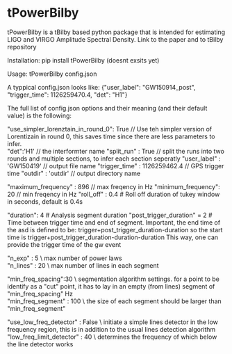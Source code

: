 # tPowerBilby
tPowerBilby is a tBilby based python package that is intended for estimating LIGO and VIRGO Amplitude Spectral Density.  Link to the paper and to tBilby repository

Installation: 
pip install tPowerBilby (doesnt exsits yet) 

Usage:
tPowerBilby config.json



A typpical config.json looks like:
{"user_label": "GW150914_post", "trigger_time": 1126259470.4, "det": "H1"}

The full list of config.json options and their meaning (and their default value) is the following:

"use_simpler_lorenztain_in_round_0": True  // Use teh simpler version of Lorentizain in round 0, this saves time since there are less parameters to infer.      
"det":'H1'  // the interformter name 
"split_run" : True // split the runs into two rounds and multiple sections, to infer each section seperatly 
"user_label"  : 'GW150419' // output file name 
"trigger_time" : 1126259462.4 // GPS trigger time 
"outdir" : 'outdir' // output directory name 

"maximum_frequency"  : 896 // max freqency in Hz
"minimum_frequency": 20 // min freqency in Hz
"roll_off" : 0.4  # Roll off duration of tukey window in seconds, default is 0.4s

"duration": 4  # Analysis segment duration
"post_trigger_duration" = 2  # Time between trigger time and end of segment. 
Important, the end time of the asd is defined to be: trigger+post_trigger_duration-duration so the start time is trigger+post_trigger_duration-duration-duration
This way, one can provide the trigger time of the gw event

"n_exp" : 5 \\ max number of power laws  
 "n_lines" : 20 \\ max number of lines in each segment  

"min_freq_spacing":30 \\ segmentation algorithm settings. for a point to be identify as a "cut" point, it has to lay in an empty (from lines) segment of "min_freq_spacing" Hz  
"min_freq_segment" : 100 \\ the size of each segment should be larger than "min_freq_segment"

"use_low_freq_detector" : False \\ initiate a simple lines detector in the low frequency region, this is in addition to the usual lines detection algorithm  
"low_freq_limit_detector" : 40 \\ determines the frequency of which below the line detector works 









